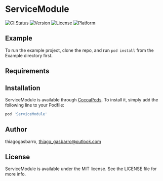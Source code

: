# ServiceModule

[![CI Status](https://img.shields.io/travis/thiagogasbarro/ServiceModule.svg?style=flat)](https://travis-ci.org/thiagogasbarro/ServiceModule)
[![Version](https://img.shields.io/cocoapods/v/ServiceModule.svg?style=flat)](https://cocoapods.org/pods/ServiceModule)
[![License](https://img.shields.io/cocoapods/l/ServiceModule.svg?style=flat)](https://cocoapods.org/pods/ServiceModule)
[![Platform](https://img.shields.io/cocoapods/p/ServiceModule.svg?style=flat)](https://cocoapods.org/pods/ServiceModule)

## Example

To run the example project, clone the repo, and run `pod install` from the Example directory first.

## Requirements

## Installation

ServiceModule is available through [CocoaPods](https://cocoapods.org). To install
it, simply add the following line to your Podfile:

```ruby
pod 'ServiceModule'
```

## Author

thiagogasbarro, thiago_gasbarro@outlook.com

## License

ServiceModule is available under the MIT license. See the LICENSE file for more info.

